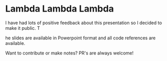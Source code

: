 # Lambda Lambda Lambda
I have had lots of positive feedback about this presentation so I decided to make it public. T

he slides are available in Powerpoint format and all code references are available. 

Want to contribute or make notes? PR's are always welcome!
